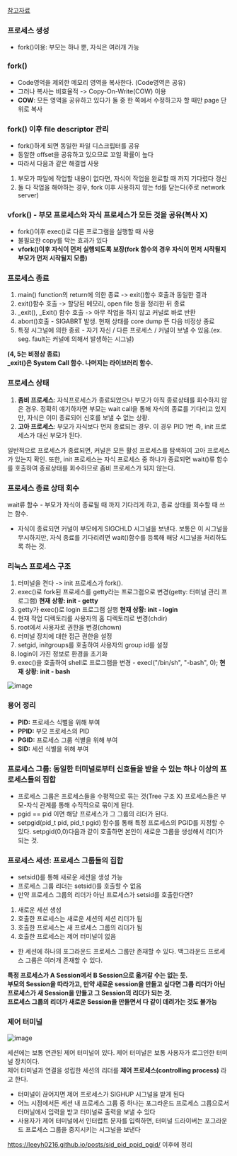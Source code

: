 <a href="https://www.google.co.kr/](https://plummmm.tistory.com/211" target="_blank">참고자료</a>

### 프로세스 생성
- fork()이용: 부모는 하나 뿐, 자식은 여러개 가능

### fork()
- Code영억을 제외한 메모리 영역을 복사한다. (Code영역은 공유)
- 그러나 복사는 비효율적 -> Copy-On-Write(COW) 이용
- **COW**: 모든 영역을 공유하고 있다가 둘 중 한 쪽에서 수정하고자 할 때만 page 단위로 복사

### fork() 이후 file descriptor 관리
- fork()하게 되면 동일한 파일 디스크립터를 공유
- 동알한 offset을 공유하고 있으므로 꼬일 확률이 높다
- 따라서 다음과 같은 해결법 사용
1. 부모가 파일에 작업할 내용이 없다면, 자식이 작업을 완료할 때 까지 기다렸다 갱신
2. 둘 다 작업을 해야하는 경우, fork 이후 사용하지 않는 fd를 닫는다(주로 network server)

### vfork() - 부모 프로세스와 자식 프로세스가 모든 것을 공유(복사 X)
- fork()이후 exec()로 다른 프로그램을 실행할 때 사용
- 불필요한 copy를 막는 효과가 있다
- **vfork()이후 자식이 먼저 실행되도록 보장(fork 함수의 경우 자식이 먼저 시작될지 부모가 먼저 시작될지 모름)**

### 프로세스 종료
1. main() function의 return에 의한 종료 -> exit()함수 호출과 동일한 결과
2. exit()함수 호출 -> 할당된 메모리, open file 등을 정리한 뒤 종료
3. _exit(), _Exit() 함수 호출 -> 아무 작업을 하지 않고 커널로 바로 반환
4. abort()호출 - SIGABRT 발생. 현재 상태를 core dump 뜬 다음 비정상 종료
5. 특정 시그널에 의한 종료 - 자기 자신 / 다른 프로세스 / 커널이 보낼 수 있음.(ex. seg. fault는 커널에 의해서 발생하는 시그널)

**(4, 5는 비정상 종료)**</br>
**_exit()은 System Call 함수. 나머지는 라이브러리 함수.**

### 프로세스 상태
1. **좀비 프로세스**: 자식프로세스가 종료되었으나 부모가 아직 종료상태를 회수하지 않은 경우. 정확히 얘기하자면 부모는 wait call을 통해 자식의 종료를 기다리고 있지만, 자식은 이미 종료되어 신호를 보낼 수 없는 상황.
2. **고아 프로세스**: 부모가 자식보다 먼저 종료되는 경우. 이 경우 PID 1번 즉, init 프로세스가 대신 부모가 된다.

일반적으로 프로세스가 종료되면, 커널은 모든 활성 프로세스를 탐색하여 고아 프로세스가 있는지 확인. 또한, init 프로세스는 자식 프로세스 중 하나가 종료되면 wait()류 함수를 호출하여 종료상태를 회수하므로 좀비 프로세스가 되지 않는다.

### 프로세스 종료 상태 회수
wait류 함수 - 부모가 자식이 종료될 때 까지 기다리게 하고, 종료 상태를 회수할 때 쓰는 함수.
- 자식이 종료되면 커널이 부모에게 SIGCHLD 시그널을 보낸다. 보통은 이 시그널을 무시하지만, 자식 종료를 기다리려면 wait()함수를 등록해 해당 시그널을 처리하도록 하는 것.

### 리눅스 프로세스 구조
1. 터미널을 켠다 -> init 프로세스가 fork().
2. exec()로 fork된 프로세스를 getty라는 프로그램으로 변경(getty: 터미널 관리 프로그램) **현재 상황: init - getty**
3. getty가 exec()로 login 프로그램 실행 **현재 상황: init - login**
4. 현재 작업 디렉토리를 사용자의 홈 디렉토리로 변경(chdir)
5. root에서 사용자로 권한을 변경(chown)
6. 터미널 장치에 대한 접근 권한을 설정
7. setgid, initgroups를 호출하여 사용자의 group id를 설정
8. login이 가진 정보로 환경을 초기화
9. exec()을 호출하여 shell로 프로그램을 변경 - execl("/bin/sh", "-bash", 0); **현재 상황: init - bash**

![image](https://user-images.githubusercontent.com/71350045/229716945-6eb8c353-92ef-4b58-8165-e54de109ec8e.png)

### 용어 정리
- **PID:** 프로세스 식별을 위해 부여
- **PPID:** 부모 프로세스의 PID
- **PGID:** 프로세스 그룹 식별을 위해 부여
- **SID:** 세션 식별을 위해 부여

### 프로세스 그룹: 동일한 터미널로부터 신호들을 받을 수 있는 하나 이상의 프로세스들의 집합
- 프로세스 그룹은 프로세스들을 수평적으로 묶는 것(Tree 구조 X) 프로세스들은 부모-자식 관계를 통해 수직적으로 묶이게 된다.
- pgid == pid 이면 해당 프로세스가 그 그룹의 리더가 된다.
- setpgid(pid_t pid, pid_t pgid) 함수를 통해 특정 프로세스의 PGID를 지정할 수 있다. setpgid(0,0)다음과 같이 호출하면 본인이 새로운 그룹을 생성해서 리더가 되는 것.

### 프로세스 세션: 프로세스 그룹들의 집합
- setsid()를 통해 새로운 세션을 생성 가능
- 프로세스 그룹 리더는 setsid()를 호출할 수 없음
- 만약 프로세스 그룹의 리더가 아닌 프로세스가 setsid를 호출한다면?
1. 새로운 세션 생성
2. 호출한 프로세스는 새로운 세션의 세션 리더가 됨
3. 호출한 프로세스는 새 프로세스 그룹의 리더가 됨
4. 호출한 프로세스는 제어 터미널이 없음
- 한 세션에 하나의 포그라운드 프로세스 그룹만 존재할 수 있다. 백그라운드 프로세스 그룹은 여러개 존재할 수 있다.

**특정 프로세스가 A Session에서 B Session으로 옮겨갈 수는 없는 듯.</br>
부모의 Session을 따라가고, 만약 새로운 session을 만들고 싶다면 그룹 리더가 아닌 프로세스가 새 Session을 만들고 그 Session의 리더가 되는 것.</br>
프로세스 그룹의 리더가 새로운 Session을 만들면서 다 같이 데려가는 것도 불가능**

### 제어 터미널
![image](https://user-images.githubusercontent.com/71350045/229727887-60b0e86c-bed4-48fb-a806-92a6a068bf2e.png)

세션에는 보통 연관된 제어 터미널이 있다. 제어 터미널은 보통 사용자가 로그인한 터미널 장치이다.</br>
제어 터미널과 연결을 성립한 세션의 리더를 **제어 프로세스(controlling process)** 라고 한다.</br>
- 터미널이 끊어지면 제어 프로세스가 SIGHUP 시그널을 받게 된다
- 어느 시점에서든 세션 내 프로세스 그룹 중 하나는 포그라운드 프로세스 그릅으로서 터머닐에서 입력을 받고 터미널로 출력을 보낼 수 있다
- 사용자가 제어 터미널에서 인터럽트 문자를 입력하면, 터미널 드라이버는 포그라운드 프로세스 그룹을 중지시키는 시그널을 보낸다


https://leeyh0216.github.io/posts/sid_pid_ppid_pgid/
이후에 정리
